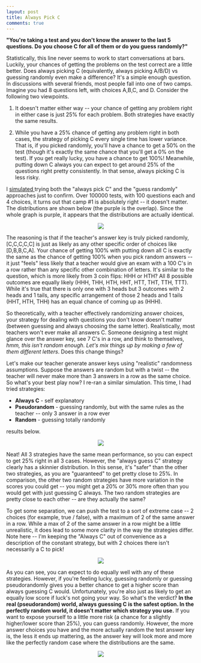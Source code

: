 ```yaml
---
layout: post
title: Always Pick C
comments: true
---
```


**"You're taking a test and you don't know the answer to the last 5 questions. Do you choose C for all of them or do you guess randomly?"**

Statistically, this line never seems to work to start conversations at bars. Luckily, your chances of getting the problems on the test correct are a little better. Does always picking C (equivalently, always picking A/B/D) vs guessing randomly even make a difference? It's a simple enough question. In discussions with several friends, most people fall into one of two camps. Imagine you had 8 questions left, with choices A,B,C, and D. Consider the following two viewpoints.
	
1. It doesn't matter either way -- your chance of getting any problem right in either case is just 25% for each problem. Both strategies have exactly the same results.

2. While you have a 25% chance of getting any problem right in both cases, the strategy of picking C every single time has lower variance. That is, if you picked randomly, you'll have a chance to get a 50% on the test (though it's exactly the same chance that you'll get a 0% on the test). If you get really lucky, you have a chance to get 100%! Meanwhile, putting down C always you can expect to get around 25% of the questions right pretty consistently. In that sense, always picking C is less risky.

I <a href="https://github.com/sandeepba/stats-busters/blob/master/always-pick-c/always-pick-c.py"> simulated </a> trying both the "always pick C" and the "guess randomly" approaches just to confirm. Over 100000 tests, with 100 questions each and 4 choices, it turns out that camp #1 is absolutely right -- it doesn't matter. The distributions are shown below (the purple is the overlap). Since the whole graph is purple, it appears that the distributions are actually identical. 

<div style="text-align: center;"><img src="https://raw.githubusercontent.com/sandeepba/sandeepba.github.com/master/assets/always-c-sim.gif" /></div>

The reasoning is that if the teacher's answer key is truly picked randomly, [C,C,C,C,C] is just as likely as any other specific order of choices like [D,B,B,C,A]. Your chance of getting 100% with putting down all C is exactly the same as the chance of getting 100% when you pick random answers -- it just "feels" less likely that a teacher would give an exam with a 100 C's in a row rather than any specific other combination of letters. It's similar to the  question, which is more likely from 3 coin flips: HHH or HTH? All 8 possible outcomes are equally likely (HHH, THH, HTH, HHT, HTT, THT, TTH, TTT). While it's true that there is only one with 3 heads but 3 outcomes with 2 heads and 1 tails, any specific arrangement of those 2 heads and 1 tails (HHT, HTH, THH) has an equal chance of coming up as (HHH).

So theoretically, with a teacher effectively randomizing answer choices, your strategy for dealing with questions you don't know doesn't matter (between guessing and always choosing the same letter). Realistically, most teachers won't ever make all answers C. Someone designing a test might glance over the answer key, see 7 C's in a row, and think to themselves, *hmm, this isn't random enough. Let's mix things up by making a few of them different letters*. Does this change things? 

Let's make our teacher generate answer keys using "realistic" randomness assumptions. Suppose the answers are random but with a twist -- the teacher will never make more than 3 answers in a row as the same choice. So what's your best play now? I re-ran a similar simulation. This time, I had tried strategies:

* **Always C** - self explanatory 
* **Pseudorandom** - guessing randomly, but with the same rules as the teacher -- only 3 answer in a row ever
* **Random** - guessing totally randomly

results below.

<div style="text-align: center;"><img src="https://raw.githubusercontent.com/sandeepba/sandeepba.github.com/master/assets/4q2rep.png" /></div>

 Neat! All 3 strategies have the same mean performance, so you can expect to get 25% right in all 3 cases. However, the "always guess C" strategy clearly has a skinnier distribution. In this sense, it's "safer" than the other two strategies, as you are "guaranteed" to get pretty close to 25%. In comparison, the other two random strategies have more variation in the scores you could get -- you might get a 20% or 30% more often than you would get with just guessing C always. The two random strategies are pretty close to each other -- are they actually the same? 

 To get some separation, we can push the test to a sort of extreme case -- 2 choices (for example, true / false), with a maximum of 2 of the same answer in a row. While a max of 2 of the same answer in a row might be a little unrealistic, it does lead to some more clarity in the way the strategies differ. Note here -- I'm keeping the "Always C" out of convenience as a description of the constant strategy, but with 2 choices there isn't necessarily a C to pick! 

<div style="text-align: center;"><img src="https://raw.githubusercontent.com/sandeepba/sandeepba.github.com/master/assets/2q2rep.png" /></div>

As you can see, you can expect to do equally well with any of these strategies. However, if you're feeling lucky, guessing randomly or guessing pseudorandomly gives you a better chance to get a higher score than always guessing C would. Unfortunately, you're also just as likely to get an equally low score if luck's not going your way. So what's the verdict? **In the real (pseudorandom) world, always guessing C is the safest option. In the perfectly random world, it doesn't matter which strategy you use.**  If you want to expose yourself to a little more risk (a chance for a slightly higher/lower score than 25%), you can guess randomly. However, the more answer choices you have and the more actually random the test answer key is, the less it ends up mattering, as the answer key will look more and more like the perfectly random case where the distributions are the same. 

<div style="text-align: center;"><img src="https://45.media.tumblr.com/d2bb454917b9ffacb793cb478a7641ad/tumblr_mu5i2x9igm1r49l3lo1_500.gif" /></div>
